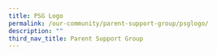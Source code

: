 ```yaml
---
title: PSG Logo
permalink: /our-community/parent-support-group/psglogo/
description: ""
third_nav_title: Parent Support Group
---
```

